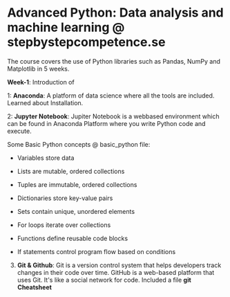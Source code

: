 # Advanced Python: Data analysis and machine learning @ stepbystepcompetence.se

The course covers the use of Python libraries such as Pandas, NumPy and Matplotlib in 5 weeks.

**Week-1**: Introduction of

1: **Anaconda**: A platform of data science where all the tools are included. Learned about Installation.

2: **Jupyter Notebook**: Jupiter Notebook is a webbased environment which can be found in Anaconda Platform where you write Python code and execute.
  
Some Basic Python concepts @ basic_python file:

- Variables store data
    
- Lists are mutable, ordered collections
    
- Tuples are immutable, ordered collections

- Dictionaries store key-value pairs
    
- Sets contain unique, unordered elements
    
- For loops iterate over collections
    
- Functions define reusable code blocks
    
- If statements control program flow based on conditions

3. **Git & Github**: Git is a version control system that helps developers track changes in their code over time. GitHub is a web-based platform that uses Git. It's like a social network for code. Included a file **git Cheatsheet**


